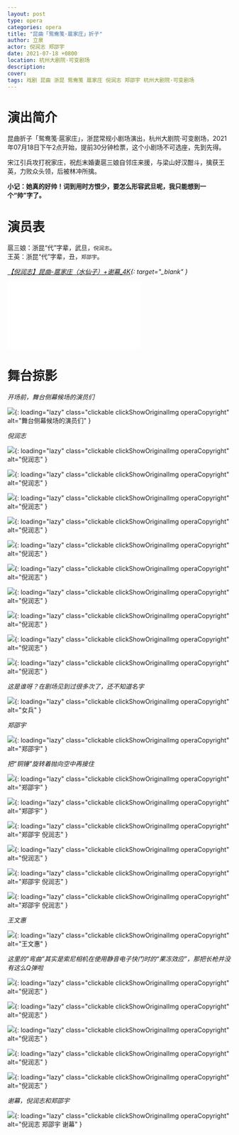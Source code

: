 ```yaml
---
layout: post
type: opera
categories: opera
title: "昆曲「鸳鸯笺·扈家庄」折子"
author: 立泉
actor: 倪润志 郑邵宇
date: 2021-07-18 +0800
location: 杭州大剧院·可变剧场
description: 
cover: 
tags: 戏剧 昆曲 浙昆 鸳鸯笺 扈家庄 倪润志 郑邵宇 杭州大剧院·可变剧场
---
```


# 演出简介

昆曲折子「鸳鸯笺·扈家庄」，浙昆常规小剧场演出，杭州大剧院·可变剧场，2021年07月18日下午2点开始，提前30分钟检票，这个小剧场不可选座，先到先得。

宋江引兵攻打祝家庄，祝彪末婚妻扈三娘自邻庄来援，与梁山好汉酣斗，擒获王英，力败众头领，后被林冲所擒。

**小记：她真的好帅！词到用时方恨少，要怎么形容武旦呢，我只能想到一个“帅”字了。**

# 演员表

扈三娘：浙昆“代”字辈，武旦，`倪润志`。  
王英：浙昆“代”字辈，丑，`郑邵宇`。

*[【倪润志】昆曲-扈家庄（水仙子）+谢幕_4K](https://www.bilibili.com/video/BV1Ch411v7PY){: target="_blank" }*

<div class="video-container">
<iframe loading="lazy" src="//player.bilibili.com/player.html?aid=205688827&bvid=BV1Ch411v7PY&cid=341174839&page=1" scrolling="no" border="0" frameborder="no" framespacing="0" allowfullscreen="true"> </iframe>
</div>

# 舞台掠影

*开场前，舞台侧幕候场的演员们*

![](https://apqx.oss-cn-hangzhou.aliyuncs.com/blog/opera_20210718/yuanyangjian_hujiazhuang/DSC06676_thumb.jpg){: loading="lazy" class="clickable clickShowOriginalImg operaCopyright" alt="舞台侧幕候场的演员们" }

*倪润志*

![](https://apqx.oss-cn-hangzhou.aliyuncs.com/blog/opera_20210718/yuanyangjian_hujiazhuang/DSC06677_thumb.jpg){: loading="lazy" class="clickable clickShowOriginalImg operaCopyright" alt="倪润志" }

![](https://apqx.oss-cn-hangzhou.aliyuncs.com/blog/opera_20210718/yuanyangjian_hujiazhuang/DSC06678_thumb.jpg){: loading="lazy" class="clickable clickShowOriginalImg operaCopyright" alt="倪润志" }

![](https://apqx.oss-cn-hangzhou.aliyuncs.com/blog/opera_20210718/yuanyangjian_hujiazhuang/DSC06680_thumb.jpg){: loading="lazy" class="clickable clickShowOriginalImg operaCopyright" alt="倪润志" }

![](https://apqx.oss-cn-hangzhou.aliyuncs.com/blog/opera_20210718/yuanyangjian_hujiazhuang/DSC06686_thumb.jpg){: loading="lazy" class="clickable clickShowOriginalImg operaCopyright" alt="倪润志" }

![](https://apqx.oss-cn-hangzhou.aliyuncs.com/blog/opera_20210718/yuanyangjian_hujiazhuang/DSC06689_thumb.jpg){: loading="lazy" class="clickable clickShowOriginalImg operaCopyright" alt="倪润志" }

![](https://apqx.oss-cn-hangzhou.aliyuncs.com/blog/opera_20210718/yuanyangjian_hujiazhuang/DSC06696_thumb.jpg){: loading="lazy" class="clickable clickShowOriginalImg operaCopyright" alt="倪润志" }

![](https://apqx.oss-cn-hangzhou.aliyuncs.com/blog/opera_20210718/yuanyangjian_hujiazhuang/DSC06711_thumb.jpg){: loading="lazy" class="clickable clickShowOriginalImg operaCopyright" alt="倪润志" }

![](https://apqx.oss-cn-hangzhou.aliyuncs.com/blog/opera_20210718/yuanyangjian_hujiazhuang/DSC06716_thumb.jpg){: loading="lazy" class="clickable clickShowOriginalImg operaCopyright" alt="倪润志" }

![](https://apqx.oss-cn-hangzhou.aliyuncs.com/blog/opera_20210718/yuanyangjian_hujiazhuang/DSC06735_thumb.jpg){: loading="lazy" class="clickable clickShowOriginalImg operaCopyright" alt="倪润志" }

![](https://apqx.oss-cn-hangzhou.aliyuncs.com/blog/opera_20210718/yuanyangjian_hujiazhuang/DSC06737_thumb.jpg){: loading="lazy" class="clickable clickShowOriginalImg operaCopyright" alt="倪润志" }

*这是谁呀？在剧场见到过很多次了，还不知道名字*

![](https://apqx.oss-cn-hangzhou.aliyuncs.com/blog/opera_20210718/yuanyangjian_hujiazhuang/DSC06748_thumb.jpg){: loading="lazy" class="clickable clickShowOriginalImg operaCopyright" alt="女兵" }

*郑邵宇*

![](https://apqx.oss-cn-hangzhou.aliyuncs.com/blog/opera_20210718/yuanyangjian_hujiazhuang/DSC06755_thumb.jpg){: loading="lazy" class="clickable clickShowOriginalImg operaCopyright" alt="郑邵宇" }

*把“铜锤”旋转着抛向空中再接住*

![](https://apqx.oss-cn-hangzhou.aliyuncs.com/blog/opera_20210718/yuanyangjian_hujiazhuang/DSC06767_thumb.jpg){: loading="lazy" class="clickable clickShowOriginalImg operaCopyright" alt="郑邵宇" }

![](https://apqx.oss-cn-hangzhou.aliyuncs.com/blog/opera_20210718/yuanyangjian_hujiazhuang/DSC06768_thumb.jpg){: loading="lazy" class="clickable clickShowOriginalImg operaCopyright" alt="郑邵宇" }

![](https://apqx.oss-cn-hangzhou.aliyuncs.com/blog/opera_20210718/yuanyangjian_hujiazhuang/DSC06798_thumb.jpg){: loading="lazy" class="clickable clickShowOriginalImg operaCopyright" alt="郑邵宇 倪润志" }

![](https://apqx.oss-cn-hangzhou.aliyuncs.com/blog/opera_20210718/yuanyangjian_hujiazhuang/DSC06808_thumb.jpg){: loading="lazy" class="clickable clickShowOriginalImg operaCopyright" alt="倪润志" }

![](https://apqx.oss-cn-hangzhou.aliyuncs.com/blog/opera_20210718/yuanyangjian_hujiazhuang/DSC06811_thumb.jpg){: loading="lazy" class="clickable clickShowOriginalImg operaCopyright" alt="郑邵宇 倪润志" }

![](https://apqx.oss-cn-hangzhou.aliyuncs.com/blog/opera_20210718/yuanyangjian_hujiazhuang/DSC06819_thumb.jpg){: loading="lazy" class="clickable clickShowOriginalImg operaCopyright" alt="郑邵宇 倪润志" }

*王文惠*

![](https://apqx.oss-cn-hangzhou.aliyuncs.com/blog/opera_20210718/yuanyangjian_hujiazhuang/DSC06832_thumb.jpg){: loading="lazy" class="clickable clickShowOriginalImg operaCopyright" alt="王文惠" }

*这里的“弯曲”其实是索尼相机在使用静音电子快门时的“果冻效应”，那把长枪并没有这么Q弹啦*

![](https://apqx.oss-cn-hangzhou.aliyuncs.com/blog/opera_20210718/yuanyangjian_hujiazhuang/DSC06837_thumb.jpg){: loading="lazy" class="clickable clickShowOriginalImg operaCopyright" alt="倪润志" }

![](https://apqx.oss-cn-hangzhou.aliyuncs.com/blog/opera_20210718/yuanyangjian_hujiazhuang/DSC06838_thumb.jpg){: loading="lazy" class="clickable clickShowOriginalImg operaCopyright" alt="倪润志" }

![](https://apqx.oss-cn-hangzhou.aliyuncs.com/blog/opera_20210718/yuanyangjian_hujiazhuang/DSC06858_thumb.jpg){: loading="lazy" class="clickable clickShowOriginalImg operaCopyright" alt="倪润志" }

![](https://apqx.oss-cn-hangzhou.aliyuncs.com/blog/opera_20210718/yuanyangjian_hujiazhuang/DSC06885_thumb.jpg){: loading="lazy" class="clickable clickShowOriginalImg operaCopyright" alt="倪润志" }

![](https://apqx.oss-cn-hangzhou.aliyuncs.com/blog/opera_20210718/yuanyangjian_hujiazhuang/DSC06888_thumb.jpg){: loading="lazy" class="clickable clickShowOriginalImg operaCopyright" alt="倪润志" }

*谢幕，倪润志和郑邵宇*

![](https://apqx.oss-cn-hangzhou.aliyuncs.com/blog/opera_20210718/yuanyangjian_hujiazhuang/DSC07112_thumb.jpg){: loading="lazy" class="clickable clickShowOriginalImg operaCopyright" alt="倪润志 郑邵宇 谢幕" }
